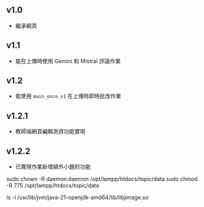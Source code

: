 ## v1.0
- 繼承網頁

## v1.1
- 能在上傳時使用 Gemini 和 Mistral 評論作業

## v1.2
- 能使用 `main_once_v1` 在上傳時即時批改作業

## v1.2.1
- 教師端網頁編輯測資功能實現

## v1.2.2
- 已實現作業新增額外小題的功能

sudo chown -R daemon:daemon /opt/lampp/htdocs/topic/data
sudo chmod -R 775 /opt/lampp/htdocs/topic/data

ls -l /usr/lib/jvm/java-21-openjdk-amd64/lib/libjimage.so
